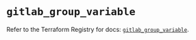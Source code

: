 # `gitlab_group_variable`

Refer to the Terraform Registry for docs: [`gitlab_group_variable`](https://registry.terraform.io/providers/gitlabhq/gitlab/18.0.0/docs/resources/group_variable).
